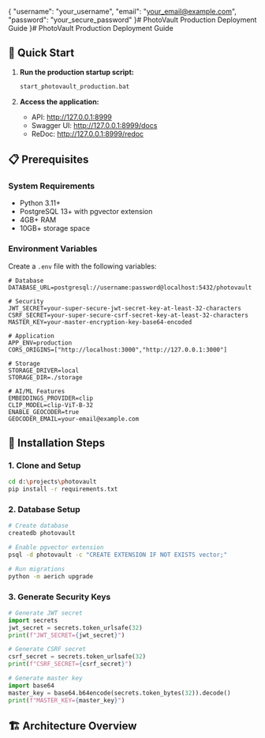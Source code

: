 {
  "username": "your_username",
  "email": "your_email@example.com",
  "password": "your_secure_password"
}# PhotoVault Production Deployment Guide
}# PhotoVault Production Deployment Guide

## 🚀 Quick Start

1. **Run the production startup script:**
   ```bash
   start_photovault_production.bat
   ```

2. **Access the application:**
   - API: http://127.0.0.1:8999
   - Swagger UI: http://127.0.0.1:8999/docs
   - ReDoc: http://127.0.0.1:8999/redoc

## 📋 Prerequisites

### System Requirements
- Python 3.11+
- PostgreSQL 13+ with pgvector extension
- 4GB+ RAM
- 10GB+ storage space

### Environment Variables
Create a `.env` file with the following variables:

```env
# Database
DATABASE_URL=postgresql://username:password@localhost:5432/photovault

# Security
JWT_SECRET=your-super-secure-jwt-secret-key-at-least-32-characters
CSRF_SECRET=your-super-secure-csrf-secret-key-at-least-32-characters
MASTER_KEY=your-master-encryption-key-base64-encoded

# Application
APP_ENV=production
CORS_ORIGINS=["http://localhost:3000","http://127.0.0.1:3000"]

# Storage
STORAGE_DRIVER=local
STORAGE_DIR=./storage

# AI/ML Features
EMBEDDINGS_PROVIDER=clip
CLIP_MODEL=clip-ViT-B-32
ENABLE_GEOCODER=true
GEOCODER_EMAIL=your-email@example.com
```

## 🔧 Installation Steps

### 1. Clone and Setup
```bash
cd d:\projects\photovault
pip install -r requirements.txt
```

### 2. Database Setup
```bash
# Create database
createdb photovault

# Enable pgvector extension
psql -d photovault -c "CREATE EXTENSION IF NOT EXISTS vector;"

# Run migrations
python -m aerich upgrade
```

### 3. Generate Security Keys
```python
# Generate JWT secret
import secrets
jwt_secret = secrets.token_urlsafe(32)
print(f"JWT_SECRET={jwt_secret}")

# Generate CSRF secret
csrf_secret = secrets.token_urlsafe(32)
print(f"CSRF_SECRET={csrf_secret}")

# Generate master key
import base64
master_key = base64.b64encode(secrets.token_bytes(32)).decode()
print(f"MASTER_KEY={master_key}")
```

## 🏗️ Architecture Overview